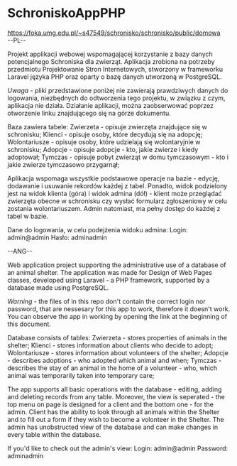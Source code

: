 # SchroniskoAppPHP
https://foka.umg.edu.pl/~s47549/schronisko/schronisko/public/domowa</br>
--PL--

Projekt applikacji webowej wspomagającej korzystanie z bazy danych potencjalnego Schroniska dla zwierząt. Aplikacja zrobiona na potrzeby przedmiotu Projektowanie Stron Internetowych, stworzony w frameworku Laravel języka PHP oraz oparty o bazę danych utworzoną w PostgreSQL.

*Uwaga* - pliki przedstawione poniżej nie zawierają prawdziwych danych do logowania, niezbędnych do odtworzenia tego projektu, w związku z czym, aplikacja nie działa. Działanie aplikacji, można zaobserwować poprzez otworzenie linku znajdującego się na górze dokumentu.

Baza zawiera tabele:
     Zwierzeta - opisuje zwierzęta znajdujące się w schronisku;
     Klienci - opisuje osoby, które decydują się na adopcję;
     Wolontariusze - opisuje osoby, które udzielają się wolontaryjnie w schronisku;
     Adopcje - opisuje adopcje - kto, jakie zwierze i kiedy adoptował;
     Tymczas - opisuje pobyt zwierząt w domu tymczasowym - kto i jakie zwierze tymczasowo przygarnął;

Aplikacja wspomaga wszystkie podstawowe operacje na bazie - edycję, dodawanie i usuwanie rekordów każdej z tabel. Ponadto, widok podzielony jest na widok klienta (góra) i widok admina (dół) - klient może przeglądać zwierzęta obecne w schronisku czy wysłać formularz zgłoszeniowy w celu zostania wolontariuszem. Admin natomiast, ma pełny dostęp do każdej z tabel w bazie.

Dane do logowania, w celu podejżenia widoku admina:
Login: admin@admin
Hasło: adminadmin


--ANG--

Web application project supporting the administrative use of a database of an animal shelter. The application was made for Design of Web Pages classes, developed using Laravel - a PHP framework, supported by a database made using PostgreSQL.

*Warning* - the files of in this repo don't contain the correct login nor password, that are nessesary for this app to work, therefore it doesn't work. You can observe the app in working by opening the link at the beginning of this document.

Database consists of tables:
     Zwierzeta - stores properties of animals in the shelter;
     Klienci - stores information about clients who decide to adopt;
     Wolontariusze - stores information about volunteers of the shelter;
     Adopcje - describes adoptions - who adopted which animal and when;
     Tymczas - describes the stay of an animal in the home of a volunteer - who, which animal was temporarily taken into temporary care;

The app supports all basic operations with the database - editing, adding and deleting records from any table. Moreover, the view is seperated - the top menu on page is designed for a client and the bottom one - for the admin. Client has the ability to look through all animals within the Shelter and to fill out a form if they wish to become a volonteer in the Shelter. The admin has unobstructed view of the database and can make changes in every table within the database.

If you'd like to check out the admin's view:
Login: admin@admin
Password: adminadmin
